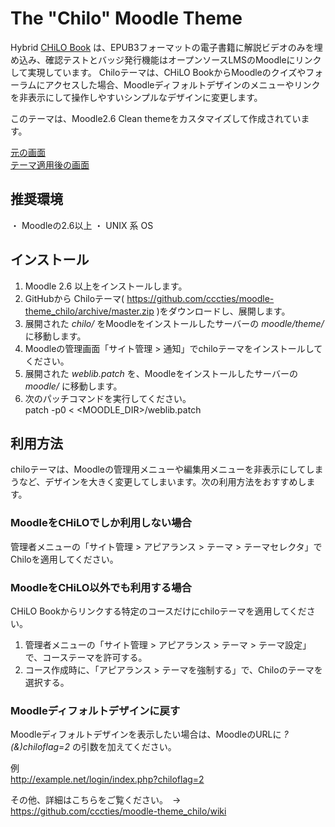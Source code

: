 # The "Chilo" Moodle Theme

Hybrid [CHiLO Book](https://github.com/cccties/CHiLO-Producer/wiki) は、EPUB3フォーマットの電子書籍に解説ビデオのみを埋め込み、確認テストとバッジ発行機能はオープンソースLMSのMoodleにリンクして実現しています。
Chiloテーマは、CHiLO BookからMoodleのクイズやフォーラムにアクセスした場合、Moodleディフォルトデザインのメニューやリンクを非表示にして操作しやすいシンプルなデザインに変更します。
 
このテーマは、Moodle2.6 Clean themeをカスタマイズして作成されています。

[元の画面](image1.png)  
[テーマ適用後の画面](image2.png)  

## 推奨環境

・ Moodleの2.6以上
・ UNIX 系 OS  


## インストール

1. Moodle 2.6 以上をインストールします。
2. GitHubから Chiloテーマ( https://github.com/cccties/moodle-theme_chilo/archive/master.zip
)をダウンロードし、展開します。
3. 展開された _chilo/_ をMoodleをインストールしたサーバーの _moodle/theme/_ に移動します。
4. Moodleの管理画面「サイト管理 > 通知」でchiloテーマをインストールしてください。
5. 展開された _weblib.patch_ を、Moodleをインストールしたサーバーの _moodle/_ に移動します。
6. 次のパッチコマンドを実行してください。  
patch -p0 < <MOODLE_DIR>/weblib.patch

## 利用方法

chiloテーマは、Moodleの管理用メニューや編集用メニューを非表示にしてしまうなど、デザインを大きく変更してしまいます。次の利用方法をおすすめします。

### MoodleをCHiLOでしか利用しない場合

管理者メニューの「サイト管理 > アピアランス > テーマ > テーマセレクタ」でChiloを適用してください。

### MoodleをCHiLO以外でも利用する場合

CHiLO Bookからリンクする特定のコースだけにchiloテーマを適用してください。

1. 管理者メニューの「サイト管理 > アピアランス > テーマ > テーマ設定」で、コーステーマを許可する。
2. コース作成時に、「アピアランス > テーマを強制する」で、Chiloのテーマを選択する。

### Moodleディフォルトデザインに戻す

Moodleディフォルトデザインを表示したい場合は、MoodleのURLに _?(&)chiloflag=2_ の引数を加えてください。

例  
    http://example.net/login/index.php?chiloflag=2

その他、詳細はこちらをご覧ください。　->　https://github.com/cccties/moodle-theme_chilo/wiki
